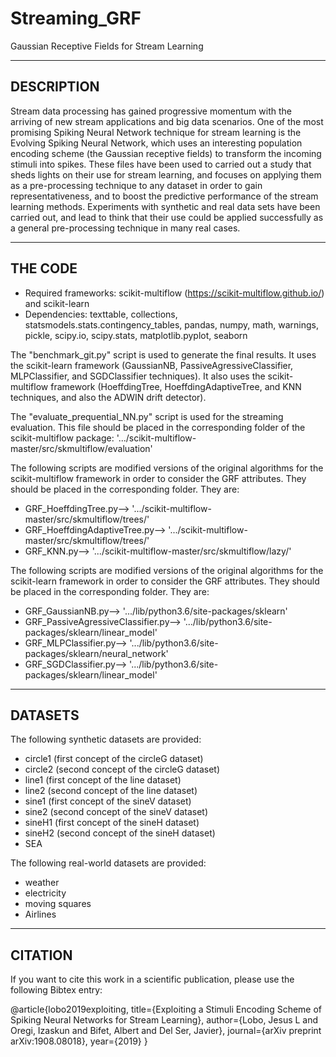 # Streaming_GRF
Gaussian Receptive Fields for Stream Learning 

------------
DESCRIPTION
------------
Stream data processing has gained progressive momentum with the arriving of new stream applications and big data scenarios. One of the most promising Spiking Neural Network technique for stream learning is the Evolving Spiking Neural Network, which uses an interesting population encoding scheme (the Gaussian receptive fields) to transform the incoming stimuli into spikes. These files have been used to carried out a study that sheds lights on their use for stream learning, and focuses on applying them as a pre-processing technique to any dataset in order to gain representativeness, and to boost the predictive performance of the stream learning methods. Experiments with synthetic and real data sets have been carried out, and lead to think that their use could be applied successfully as a general pre-processing technique in many real cases.

---------
THE CODE
---------
- Required frameworks: scikit-multiflow (https://scikit-multiflow.github.io/) and scikit-learn
- Dependencies: texttable, collections, statsmodels.stats.contingency_tables, pandas, numpy, math, warnings, pickle, scipy.io, scipy.stats, matplotlib.pyplot, seaborn 

The "benchmark_git.py" script is used to generate the final results. It uses the scikit-learn framework (GaussianNB, PassiveAgressiveClassifier, MLPClassifier, and SGDClassifier techniques). It also uses the scikit-multiflow framework (HoeffdingTree, HoeffdingAdaptiveTree, and KNN techniques, and also the ADWIN drift detector).

The "evaluate_prequential_NN.py" script is used for the streaming evaluation. This file should be placed in the corresponding folder of the scikit-multiflow package: '.../scikit-multiflow-master/src/skmultiflow/evaluation'

The following scripts are modified versions of the original algorithms for the scikit-multiflow framework in order to consider the GRF attributes. They should be placed in the corresponding folder. They are: 
- GRF_HoeffdingTree.py--> '.../scikit-multiflow-master/src/skmultiflow/trees/'
- GRF_HoeffdingAdaptiveTree.py--> '.../scikit-multiflow-master/src/skmultiflow/trees/'
- GRF_KNN.py--> '.../scikit-multiflow-master/src/skmultiflow/lazy/'

The following scripts are modified versions of the original algorithms for the scikit-learn framework in order to consider the GRF attributes. They should be placed in the corresponding folder. They are: 
- GRF_GaussianNB.py--> '.../lib/python3.6/site-packages/sklearn'
- GRF_PassiveAgressiveClassifier.py--> '.../lib/python3.6/site-packages/sklearn/linear_model'
- GRF_MLPClassifier.py--> '.../lib/python3.6/site-packages/sklearn/neural_network'
- GRF_SGDClassifier.py--> '.../lib/python3.6/site-packages/sklearn/linear_model'

---------
DATASETS
---------

The following synthetic datasets are provided:
- circle1 (first concept of the circleG dataset)
- circle2 (second concept of the circleG dataset)
- line1 (first concept of the line dataset)
- line2 (second concept of the line dataset)
- sine1 (first concept of the sineV dataset)
- sine2 (second concept of the sineV dataset)
- sineH1 (first concept of the sineH dataset)
- sineH2 (second concept of the sineH dataset)
- SEA

The following real-world datasets are provided:
- weather
- electricity
- moving squares
- Airlines

---------
CITATION
---------

If you want to cite this work in a scientific publication, please use the following Bibtex entry:

@article{lobo2019exploiting,
  title={Exploiting a Stimuli Encoding Scheme of Spiking Neural Networks for Stream Learning},
  author={Lobo, Jesus L and Oregi, Izaskun and Bifet, Albert and Del Ser, Javier},
  journal={arXiv preprint arXiv:1908.08018},
  year={2019}
}
